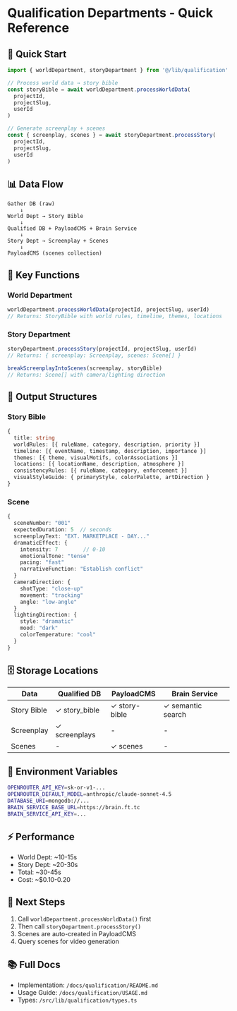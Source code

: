 # Qualification Departments - Quick Reference

## 🚀 Quick Start

```typescript
import { worldDepartment, storyDepartment } from '@/lib/qualification'

// Process world data → story bible
const storyBible = await worldDepartment.processWorldData(
  projectId,
  projectSlug,
  userId
)

// Generate screenplay + scenes
const { screenplay, scenes } = await storyDepartment.processStory(
  projectId,
  projectSlug,
  userId
)
```

## 📊 Data Flow

```
Gather DB (raw)
    ↓
World Dept → Story Bible
    ↓
Qualified DB + PayloadCMS + Brain Service
    ↓
Story Dept → Screenplay + Scenes
    ↓
PayloadCMS (scenes collection)
```

## 🔧 Key Functions

### World Department
```typescript
worldDepartment.processWorldData(projectId, projectSlug, userId)
// Returns: StoryBible with world rules, timeline, themes, locations
```

### Story Department
```typescript
storyDepartment.processStory(projectId, projectSlug, userId)
// Returns: { screenplay: Screenplay, scenes: Scene[] }

breakScreenplayIntoScenes(screenplay, storyBible)
// Returns: Scene[] with camera/lighting direction
```

## 📝 Output Structures

### Story Bible
```typescript
{
  title: string
  worldRules: [{ ruleName, category, description, priority }]
  timeline: [{ eventName, timestamp, description, importance }]
  themes: [{ theme, visualMotifs, colorAssociations }]
  locations: [{ locationName, description, atmosphere }]
  consistencyRules: [{ ruleName, category, enforcement }]
  visualStyleGuide: { primaryStyle, colorPalette, artDirection }
}
```

### Scene
```typescript
{
  sceneNumber: "001"
  expectedDuration: 5  // seconds
  screenplayText: "EXT. MARKETPLACE - DAY..."
  dramaticEffect: {
    intensity: 7        // 0-10
    emotionalTone: "tense"
    pacing: "fast"
    narrativeFunction: "Establish conflict"
  }
  cameraDirection: {
    shotType: "close-up"
    movement: "tracking"
    angle: "low-angle"
  }
  lightingDirection: {
    style: "dramatic"
    mood: "dark"
    colorTemperature: "cool"
  }
}
```

## 🗄️ Storage Locations

| Data | Qualified DB | PayloadCMS | Brain Service |
|------|-------------|------------|---------------|
| Story Bible | ✓ story_bible | ✓ story-bible | ✓ semantic search |
| Screenplay | ✓ screenplays | - | - |
| Scenes | - | ✓ scenes | - |

## 🔑 Environment Variables

```bash
OPENROUTER_API_KEY=sk-or-v1-...
OPENROUTER_DEFAULT_MODEL=anthropic/claude-sonnet-4.5
DATABASE_URI=mongodb://...
BRAIN_SERVICE_BASE_URL=https://brain.ft.tc
BRAIN_SERVICE_API_KEY=...
```

## ⚡ Performance

- World Dept: ~10-15s
- Story Dept: ~20-30s
- Total: ~30-45s
- Cost: ~$0.10-0.20

## 🎯 Next Steps

1. Call `worldDepartment.processWorldData()` first
2. Then call `storyDepartment.processStory()`
3. Scenes are auto-created in PayloadCMS
4. Query scenes for video generation

## 📚 Full Docs

- Implementation: `/docs/qualification/README.md`
- Usage Guide: `/docs/qualification/USAGE.md`
- Types: `/src/lib/qualification/types.ts`
